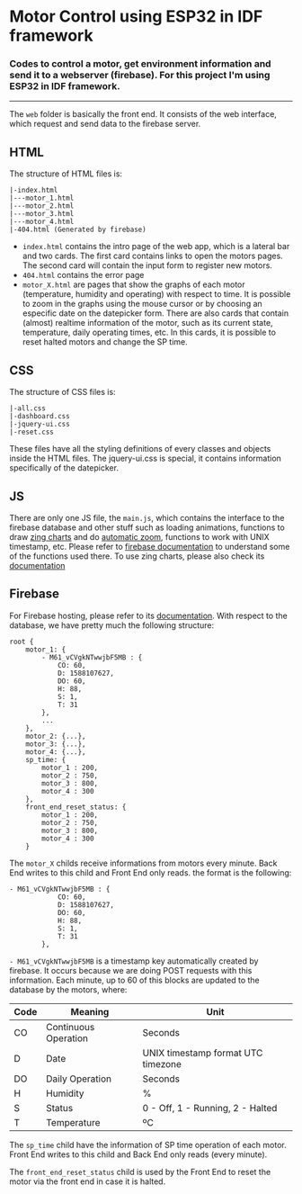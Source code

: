 # Motor Control using ESP32 in IDF framework
### Codes to control a motor, get environment information and send it to a webserver (firebase). For this project I'm using ESP32 in IDF framework.

______________

The `web` folder is basically the front end. It consists of the web interface, which request and send data to the firebase server.

## HTML

 The structure of HTML files is:
 
 	|-index.html
 	|---motor_1.html
 	|---motor_2.html
 	|---motor_3.html
 	|---motor_4.html
 	|-404.html (Generated by firebase)

 + `index.html` contains the intro page of the web app, which is a lateral bar and two cards. The first card contains links to open the motors pages. The second card will contain the input form to register new motors.
 + `404.html` contains the error page
 + `motor_X.html` are pages that show the graphs of each motor (temperature, humidity and operating) with respect to time. It is possible to zoom in the graphs using the mouse cursor or by choosing an especific date on the datepicker form. There are also cards that contain (almost) realtime information of the motor, such as its current state, temperature, daily operating times, etc. In this cards, it is possible to reset halted motors and change the SP time.

## CSS

 The structure of CSS files is:
 
 	|-all.css
 	|-dashboard.css
 	|-jquery-ui.css
 	|-reset.css

These files have all the styling definitions of every classes and objects inside the HTML files. The jquery-ui.css is special, it contains information specifically of the datepicker.

## JS

There are only one JS file, the `main.js`, which contains the interface to the firebase database and other stuff such as loading animations, functions to draw [zing charts](https://www.zingchart.com/download) and do [automatic zoom](https://www.zingchart.com/gallery/line-chart-with-zoom-buttons), functions to work with UNIX timestamp, etc. Please refer to [firebase documentation](https://firebase.google.com/docs/reference/js?authuser=0) to understand some of the functions used there. To use zing charts, please also check its [documentation](https://www.zingchart.com/docs/api/json-configuration)

## Firebase

For Firebase hosting, please refer to its [documentation](https://firebase.google.com/docs/hosting/?authuser=0#implementation_path). With respect to the database, we have pretty much the following structure:

	root {
		motor_1: {
			- M61_vCVgkNTwwjbF5MB : {
				CO: 60,
				D: 1588107627,
				DO: 60,
				H: 88,
				S: 1,
				T: 31
			},
			...
		},
		motor_2: {...},
		motor_3: {...},
		motor_4: {...},
		sp_time: {
			motor_1 : 200,
			motor_2 : 750,
			motor_3 : 800,
			motor_4 : 300
		},
		front_end_reset_status: {
			motor_1 : 200,
			motor_2 : 750,
			motor_3 : 800,
			motor_4 : 300
		}


The `motor_X` childs receive informations from motors every minute. Back End writes to this child and Front End only reads. the format is the following:

	- M61_vCVgkNTwwjbF5MB : {
				CO: 60,
				D: 1588107627,
				DO: 60,
				H: 88,
				S: 1,
				T: 31
			},

 `- M61_vCVgkNTwwjbF5MB` is a timestamp key automatically created by firebase. It occurs because we are doing POST requests with this information. Each minute, up to 60 of this blocks are updated to the database by the motors, where:
	 
| Code 	| Meaning 	| Unit 	|
|------	|----------------------	|------------------------------------	|
| CO 	| Continuous Operation 	| Seconds 	|
| D 	| Date 	| UNIX timestamp format UTC timezone 	|
| DO 	| Daily Operation 	| Seconds 	|
| H 	| Humidity 	| % 	|
| S 	| Status 	| 0 - Off, 1 - Running, 2 - Halted 	|
| T 	| Temperature 	| ºC 	|

The `sp_time` child have the information of SP time operation of each motor. Front End writes to this child and Back End only reads (every minute).

The `front_end_reset_status` child is used by the Front End to reset the motor via the front end in case it is halted.






